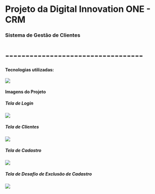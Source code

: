 # Projeto da Digital Innovation ONE - CRM
### Sistema de Gestão de Clientes
# ----------------------------------
#### Tecnologias utilizadas:
![](https://miro.medium.com/max/4000/1*w-iGJIS3DjfC6ZPkux5MQQ.png)

#### Imagens do Projeto

##### Tela de Login
![](https://i.imgur.com/80KbQgI.jpg)

##### Tela de Clientes
![](https://i.imgur.com/kpxyOW4.jpg)

##### Tela de Cadastro
![](https://i.imgur.com/UzCjZKd.jpg)

##### Tela de Desafio de Exclusão de Cadastro
![](https://i.imgur.com/2kxsi6w.jpg)
